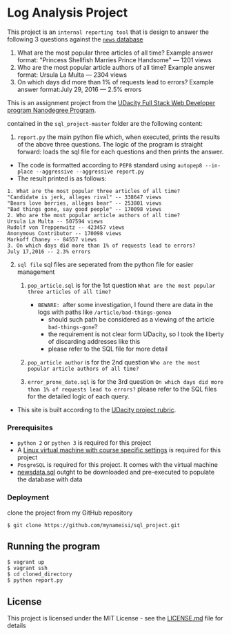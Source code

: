 # Log Analysis Project
This project is an `internal reporting tool` that is design to answer the following 3 questions against the [`news` database](https://d17h27t6h515a5.cloudfront.net/topher/2016/August/57b5f748_newsdata/newsdata.zip)
1. What are the most popular three articles of all time?
	 Example answer format: "Princess Shellfish Marries Prince Handsome" — 1201 views
2. Who are the most popular article authors of all time?
	 Example answer format: Ursula La Multa — 2304 views
3. On which days did more than 1% of requests lead to errors?
	 Example answer format:July 29, 2016 — 2.5% errors

This is an assignment project from the [UDacity Full Stack Web Developer program Nanodegree Program](https://www.udacity.com/course/full-stack-web-developer-nanodegree--nd004).

contained in the `sql_project-master` folder are the following content:
1. `report.py` the main python file which, when executed, prints the results of the above three questions.
The logic of the program is straight forward: loads the sql file for each questions and then prints the answer.
- The code is formatted according to `PEP8` standard using `autopep8 --in-place --aggressive --aggressive report.py`
- The result printed is as follows:
```
1. What are the most popular three articles of all time?
"Candidate is jerk, alleges rival" -- 338647 views
"Bears love berries, alleges bear" -- 253801 views
"Bad things gone, say good people" -- 170098 views
2. Who are the most popular article authors of all time?
Ursula La Multa -- 507594 views
Rudolf von Treppenwitz -- 423457 views
Anonymous Contributor -- 170098 views
Markoff Chaney -- 84557 views
3. On which days did more than 1% of requests lead to errors?
July 17,2016 -- 2.3% errors
```
2. `sql file` sql files are seperated from the python file for easier management
   1. `pop_article.sql` is for the 1st question `What are the most popular three articles of all time?`
	    - `BEWARE: `after some investigation, I found there are data in the logs with paths like `/article/bad-things-gonea`
			- should such path be considered as a viewing of the article `bad-things-gone`?
			- the requirement is not clear form UDacity, so I took the liberty of discarding addresses like this
			- please refer to the SQL file for more detail

	 2. `pop_article author` is for the 2nd question `Who are the most popular article authors of all time?`
	 3. `error_prone_date.sql` is for the 3rd question `On which days did more than 1% of requests lead to errors?`
please refer to the SQL files for the detailed logic of each query.

- This site is built according to the [UDacity project rubric](https://review.udacity.com/#!/rubrics/277/view).

### Prerequisites

- `python 2` or `python 3` is required for this project
- A [Linux virtual machine with course specific settings](https://classroom.udacity.com/nanodegrees/nd004-mena/parts/a8609286-c119-4bc5-b9c9-2a3828080114/modules/56f0f4c7-d611-4949-b8d5-e1b9df12d95f/lessons/e168714c-3584-4569-bd1f-3d623c07b0ac/concepts/14c72fe3-e3fe-4959-9c4b-467cf5b7c3a0) is required for this project
- `PosgreSQL` is required for this project. It comes with the virtual machine
- [newsdata.sql](https://d17h27t6h515a5.cloudfront.net/topher/2016/August/57b5f748_newsdata/newsdata.zip) outght to be downloaded and pre-executed to populate the database with data

### Deployment

clone the project from my GitHub repository

```
$ git clone https://github.com/mynameisi/sql_project.git
```

## Running the program

```
$ vagrant up
$ vagrant ssh
$ cd cloned_directory
$ python report.py
```

## License

This project is licensed under the MIT License - see the [LICENSE.md](LICENSE.md) file for details
